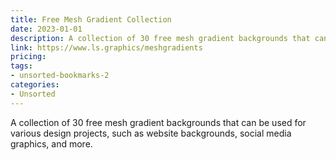 ```yaml
---
title: Free Mesh Gradient Collection
date: 2023-01-01
description: A collection of 30 free mesh gradient backgrounds that can be used for various design projects, such as website backgrounds, social media graphics, and more.
link: https://www.ls.graphics/meshgradients
pricing: 
tags: 
- unsorted-bookmarks-2 
categories: 
- Unsorted 
---
```


A collection of 30 free mesh gradient backgrounds that can be used for various design projects, such as website backgrounds, social media graphics, and more.
